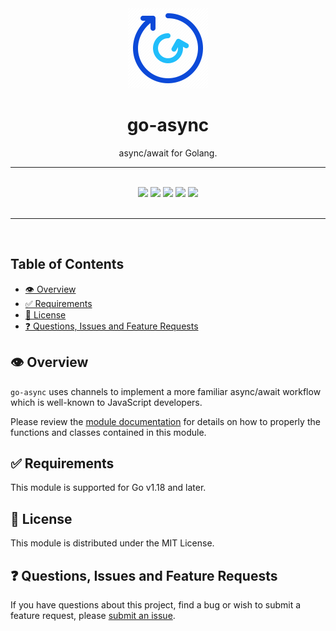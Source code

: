 <div align="center">
  <img width="128" src="./logo.png" alt="async logo" />
  <h1>go-async</h1>
  <p>async/await for Golang.</p>
  <hr />
  <br />
  <a href="https://pkg.go.dev/go.joshhogle.dev/async" target="_blank"><img src="https://img.shields.io/badge/go-reference-2a7d98?style=for-the-badge" /></a>
  <a href="https://goreportcard.com/report/go.joshhogle.dev/async" target="_blank"><img src="https://goreportcard.com/badge/go.joshhogle.dev/async?style=for-the-badge" /></a>
  <a href="#"><img src="https://img.shields.io/badge/stability-alpha-pink?style=for-the-badge" /></a>
  <a href="https://en.wikipedia.org/wiki/MIT_License" target="_blank"><img src="https://img.shields.io/badge/license-MIT-maroon?style=for-the-badge" /></a>
  <a href="#"><img src="https://img.shields.io/badge/support-community-purple?style=for-the-badge" /></a>
</div>
<br />
<hr />
<br />

<!-- omit in toc -->
## Table of Contents
- [👁️ Overview](#️-overview)
- [✅ Requirements](#-requirements)
- [📃 License](#-license)
- [❓ Questions, Issues and Feature Requests](#-questions-issues-and-feature-requests)

## 👁️ Overview

`go-async` uses channels to implement a more familiar async/await workflow which is well-known to JavaScript developers.

Please review the [module documentation](https://pkg.go.dev/go.joshhogle.dev/async) for details on how to properly the functions and classes contained in this module.

## ✅ Requirements

This module is supported for Go v1.18 and later.

## 📃 License

This module is distributed under the MIT License.

## ❓ Questions, Issues and Feature Requests

If you have questions about this project, find a bug or wish to submit a feature request, please [submit an issue](https://github.com/josh-hogle/go-async/issues).
